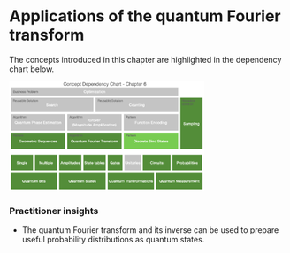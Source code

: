 # Applications of the quantum Fourier transform

The concepts introduced in this chapter are highlighted in the dependency chart below.

<img src="images/ch06_dependency_chart.png" width="70%">

### Practitioner insights

* The quantum Fourier transform and its inverse can be used to prepare useful probability distributions as quantum states.

